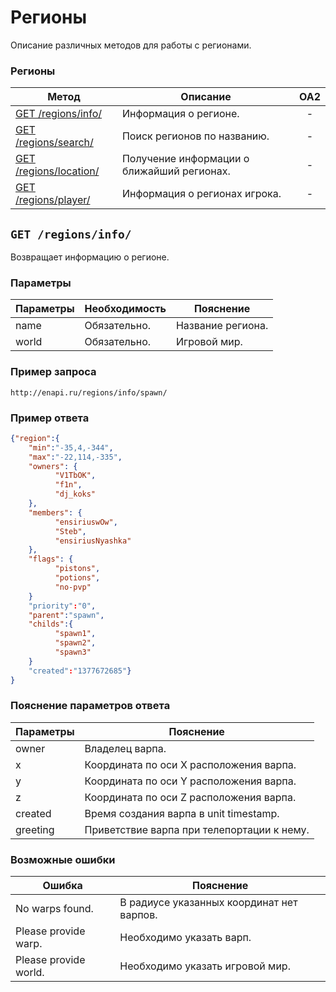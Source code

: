 Регионы
==========
Описание различных методов для работы с регионами.

### Регионы
| Метод | Описание | OA2 |
| ----- | -------- |:---:|
| [GET /regions/info/](regions.md) | Информация о регионе. | - |
| [GET /regions/search/](regions.md) | Поиск регионов по названию. | - |
| [GET /regions/location/](regions.md) | Получение информации о ближайший регионах. | - |
| [GET /regions/player/](regions.md) | Информация о регионах игрока. | - |


## ``` GET /regions/info/ ``` 
Возвращает информацию о регионе.

### Параметры

| Параметры | Необходимость | Пояснение |
| --------- | ------------- | --------- |
| name      | Обязательно.  | Название региона. |
| world     | Обязательно.  | Игровой мир. |

### Пример запроса
``` 
http://enapi.ru/regions/info/spawn/
```

### Пример ответа 
```json 
{"region":{
    "min":"-35,4,-344",
    "max":"-22,114,-335",
    "owners": {
          "V1TbOK",
          "f1n",
          "dj_koks"
    },
    "members": {
          "ensiriuswOw",
          "Steb",
          "ensiriusNyashka"
    },
    "flags": {
          "pistons",
          "potions",
          "no-pvp"
    }
    "priority":"0",
    "parent":"spawn",
    "childs":{
          "spawn1",
          "spawn2",
          "spawn3"
    }
    "created":"1377672685"}
}
```
### Пояснение параметров ответа
| Параметры | Пояснение |
| --------- | --------- |
| owner     | Владелец варпа. |
| x         | Координата по оси X расположения варпа. |
| y         | Координата по оси Y расположения варпа. |
| z         | Координата по оси Z расположения варпа. |
| created   | Время создания варпа в unit timestamp. |
| greeting  | Приветствие варпа при телепортации к нему. |

### Возможные ошибки
| Ошибка | Пояснение |
| ------ | --------- |
| No warps found. | В радиусе указанных координат нет варпов. |
| Please provide warp. | Необходимо указать варп. |
| Please provide world. | Необходимо указать игровой мир. |











